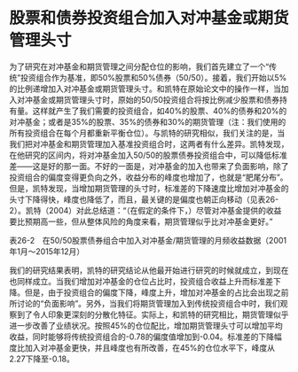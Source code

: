# 股票和债券投资组合加入对冲基金或期货管理头寸

为了研究在对冲基金和期货管理之间分配仓位的影响，我们首先建立了一个“传统”投资组合作为基准，即50%股票和50%债券（50/50）。接着，我们开始以5%的比例递增加入对冲基金或期货管理头寸。和凯特在原始论文中的操作一样，当加入对冲基金或期货管理头寸时，原始的50/50投资组合将按比例减少股票和债券持有量。这样就产生了我们需要的投资组合，如40%的股票、40%的债券和20%的对冲基金；或者是35%的股票、35%的债券和30%的期货管理（注：我们使用的所有投资组合在每个月都重新平衡仓位）。与凯特的研究相似，我们关注的是，当我们把对冲基金和期货管理加入基准投资组合时，这两者有什么差异。凯特发现，在他研究的区间内，将对冲基金加入50/50的股票债券投资组合中，可以降低标准差——这是好的那一面。不好的一面是，对冲基金的加入也带来了负面影响，除了投资组合的偏度变得更负向之外，收益分布的峰度也增加了，也就是“肥尾分布”。但是，凯特发现，当增加期货管理的头寸时，标准差的下降速度比增加对冲基金的头寸下降得快，峰度也降低了，而且，最关键的是偏度也朝正向移动（见表26-2）。凯特（2004）对此总结道：“（在假定的条件下，）尽管对冲基金提供的收益要比预期高一些，但从整体风险的角度来看，期货管理似乎比对冲基金更好。”

表26-2　在50/50股票债券组合中加入对冲基金/期货管理的月频收益数据（2001年1月～2015年12月）

[](http://popImage?src='../Images/607-1.jpg')

我们的研究结果表明，凯特的研究结论从他最开始进行研究的时候就成立，到现在也同样成立。当我们增加对冲基金的仓位占比时，投资组合收益上升而标准差下降。但是，由于投资组合的偏度下降，峰度上升，增加对冲基金的占比会出现之前所讨论的“负面影响”。另外，当我们将期货管理加入到传统投资组合中时，我们观察到了令人印象更深刻的分散化特征。实际上，和凯特的研究相比，期货管理似乎进一步改善了业绩状况。按照45%的仓位配比，增加期货管理头寸可以增加平均收益，同时能够将传统投资组合的-0.78的偏度值增加到-0.04。标准差的下降幅度比加入对冲基金更快，并且峰度也有所改善，在45%的仓位水平下，峰度从2.27下降至-0.18。